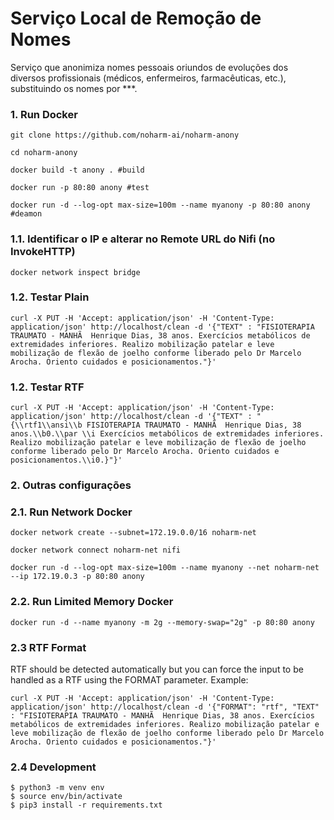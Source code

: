 # Serviço Local de Remoção de Nomes

Serviço que anonimiza nomes pessoais oriundos de evoluções dos diversos profissionais (médicos, enfermeiros, farmacêuticas, etc.), substituindo os nomes por \*\*\*.

### 1. Run Docker

```
git clone https://github.com/noharm-ai/noharm-anony

cd noharm-anony

docker build -t anony . #build

docker run -p 80:80 anony #test

docker run -d --log-opt max-size=100m --name myanony -p 80:80 anony #deamon
```

### 1.1. Identificar o IP e alterar no Remote URL do Nifi (no InvokeHTTP)

```
docker network inspect bridge
```

### 1.2. Testar Plain

```
curl -X PUT -H 'Accept: application/json' -H 'Content-Type: application/json' http://localhost/clean -d '{"TEXT" : "FISIOTERAPIA TRAUMATO - MANHÃ  Henrique Dias, 38 anos. Exercícios metabólicos de extremidades inferiores. Realizo mobilização patelar e leve mobilização de flexão de joelho conforme liberado pelo Dr Marcelo Arocha. Oriento cuidados e posicionamentos."}'
```

### 1.2. Testar RTF

```
curl -X PUT -H 'Accept: application/json' -H 'Content-Type: application/json' http://localhost/clean -d '{"TEXT" : "{\\rtf1\\ansi\\b FISIOTERAPIA TRAUMATO - MANHÃ  Henrique Dias, 38 anos.\\b0.\\par \\i Exercícios metabólicos de extremidades inferiores. Realizo mobilização patelar e leve mobilização de flexão de joelho conforme liberado pelo Dr Marcelo Arocha. Oriento cuidados e posicionamentos.\\i0.}"}'
```

### 2. Outras configurações

### 2.1. Run Network Docker

```
docker network create --subnet=172.19.0.0/16 noharm-net

docker network connect noharm-net nifi

docker run -d --log-opt max-size=100m --name myanony --net noharm-net --ip 172.19.0.3 -p 80:80 anony
```

### 2.2. Run Limited Memory Docker

```
docker run -d --name myanony -m 2g --memory-swap="2g" -p 80:80 anony
```

### 2.3 RTF Format

RTF should be detected automatically but you can force the input to be handled as a RTF using the FORMAT parameter. Example:

```
curl -X PUT -H 'Accept: application/json' -H 'Content-Type: application/json' http://localhost/clean -d '{"FORMAT": "rtf", "TEXT" : "FISIOTERAPIA TRAUMATO - MANHÃ  Henrique Dias, 38 anos. Exercícios metabólicos de extremidades inferiores. Realizo mobilização patelar e leve mobilização de flexão de joelho conforme liberado pelo Dr Marcelo Arocha. Oriento cuidados e posicionamentos."}'
```

### 2.4 Development

```
$ python3 -m venv env
$ source env/bin/activate
$ pip3 install -r requirements.txt
```
